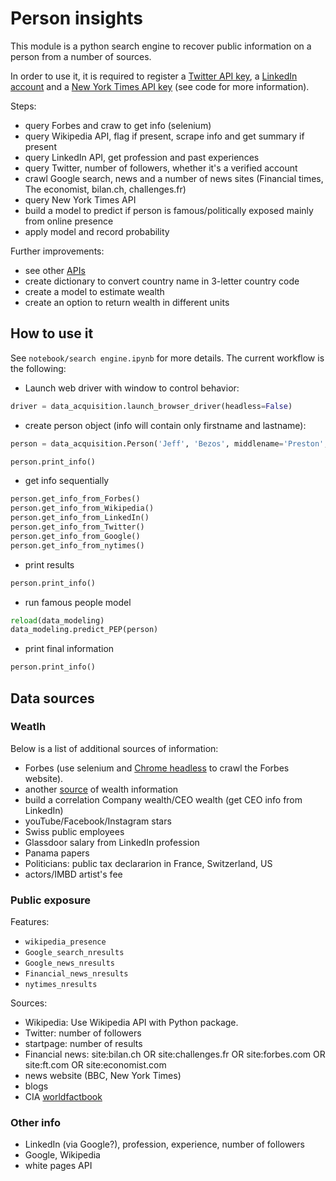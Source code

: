 # Person insights

This module is a python search engine to recover public information on a person from a number of sources.

In order to use it, it is required to register a [Twitter API key](https://apps.twitter.com), a [LinkedIn account](http://linkedin.com/) and a [New York Times API key](https://developer.nytimes.com) (see code for more information).

Steps:

- query Forbes and craw to get info (selenium)
- query Wikipedia API, flag if present, scrape info and get summary if present
- query LinkedIn API, get profession and past experiences
- query Twitter, number of followers, whether it's a verified account
- crawl Google search, news and a number of news sites (Financial times, The economist, bilan.ch, challenges.fr)
- query New York Times API
- build a model to predict if person is famous/politically exposed mainly from online presence
- apply model and record probability

Further improvements:
- see other [APIs](https://github.com/toddmotto/public-apis)
- create dictionary to convert country name in 3-letter country code
- create a model to estimate wealth
- create an option to return wealth in different units


## How to use it

See `notebook/search engine.ipynb` for more details. The current workflow is the following:

- Launch web driver with window to control behavior:
```python
driver = data_acquisition.launch_browser_driver(headless=False)
```
- create person object (info will contain only firstname and lastname):
```python
person = data_acquisition.Person('Jeff', 'Bezos', middlename='Preston', driver=driver)
```
```python
person.print_info()
```
- get info sequentially
```python
person.get_info_from_Forbes()
person.get_info_from_Wikipedia()
person.get_info_from_LinkedIn()
person.get_info_from_Twitter()
person.get_info_from_Google()
person.get_info_from_nytimes()
```
- print results
```python
person.print_info()
```
- run famous people model
```python
reload(data_modeling)
data_modeling.predict_PEP(person)
```
- print final information
```python
person.print_info()
```


## Data sources
### Weatlh

Below is a list of additional sources of information:

- Forbes (use selenium and [Chrome headless](https://intoli.com/blog/running-selenium-with-headless-chrome/) to crawl the Forbes website).
- another [source](https://www.wealthx.com/approach/wealth-x-dossier/) of wealth information
- build a correlation Company wealth/CEO wealth (get CEO info from LinkedIn)
- youTube/Facebook/Instagram stars
- Swiss public employees
- Glassdoor salary from LinkedIn profession
- Panama papers
- Politicians: public tax declararion in France, Switzerland, US
- actors/IMBD artist's fee

### Public exposure

Features:

- `wikipedia_presence`
- `Google_search_nresults`
- `Google_news_nresults`
- `Financial_news_nresults`
- `nytimes_nresults`

Sources:

- Wikipedia: Use Wikipedia API with Python package.
- Twitter: number of followers
- startpage: number of results
- Financial news: site:bilan.ch OR site:challenges.fr OR site:forbes.com OR site:ft.com OR site:economist.com
- news website (BBC, New York Times)
- blogs
- CIA [worldfactbook](https://www.cia.gov/library/publications/download/)

### Other info

- LinkedIn (via Google?), profession, experience, number of followers
- Google, Wikipedia
- white pages API
